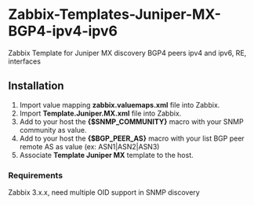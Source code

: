 # Zabbix-Templates-Juniper-MX-BGP4-ipv4-ipv6
Zabbix Template for Juniper MX discovery BGP4 peers ipv4 and ipv6, RE, interfaces

Installation
------------

1. Import value mapping **zabbix.valuemaps.xml** file into Zabbix.
2. Import **Template.Juniper.MX.xml** file into Zabbix.
3. Add to your host the **{$SNMP_COMMUNITY}** macro with your SNMP community as value.
4. Add to your host the **{$BGP_PEER_AS}** macro with your list BGP peer remote AS as value (ex: ASN1|ASN2|ASN3)
5. Associate **Template Juniper MX** template to the host.

### Requirements

Zabbix 3.x.x, need multiple OID support in SNMP discovery
